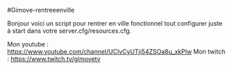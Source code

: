 #Gimove-rentreeenville

Bonjour voici un script pour rentrer en ville fonctionnel tout configurer juste à start dans votre server.cfg/resources.cfg.

Mon youtube : https://www.youtube.com/channel/UClvCyUTji54ZSOa8u_xkPIw
Mon twitch : https://www.twitch.tv/gimovetv

